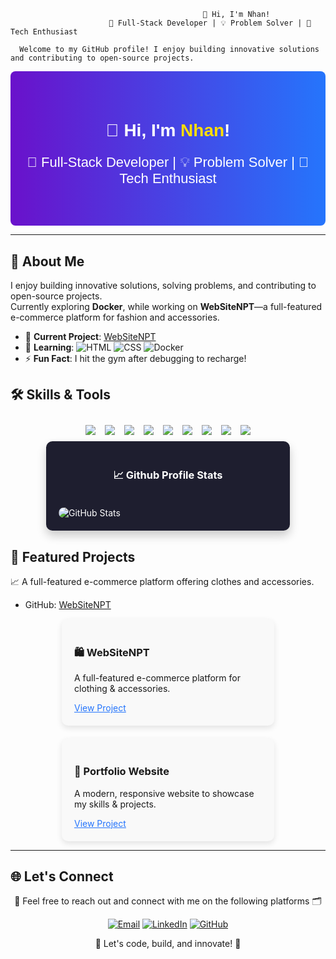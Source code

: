                                                👋 Hi, I'm Nhan!
                          🌟 Full-Stack Developer | 💡 Problem Solver | 🚀 Tech Enthusiast

      Welcome to my GitHub profile! I enjoy building innovative solutions and contributing to open-source projects.

<div style="background: linear-gradient(to right, #6a11cb, #2575fc); color: white; text-align: center; padding: 40px 20px; border-radius: 8px; font-family: 'Poppins', sans-serif;">
  <h1>👋 Hi, I'm <span style="color: #ffdd00;">Nhan</span>!</h1>
  <p style="font-size: 22px;">🌟 Full-Stack Developer | 💡 Problem Solver | 🚀 Tech Enthusiast</p>
</div>

---

## 🌟 About Me

I enjoy building innovative solutions, solving problems, and contributing to open-source projects.  
Currently exploring **Docker**, while working on **WebSiteNPT**—a full-featured e-commerce platform for fashion and accessories.  

- 🔭 **Current Project**: [WebSiteNPT](https://github.com/NNTN32/WebSiteNPT)
- 🌱 **Learning**: ![HTML](https://img.shields.io/badge/-HTML-E34F26?style=flat&logo=html5&logoColor=white) ![CSS](https://img.shields.io/badge/-CSS-1572B6?style=flat&logo=css3&logoColor=white) ![Docker](https://img.shields.io/badge/-Docker-2496ED?style=flat&logo=docker&logoColor=white)
- ⚡ **Fun Fact**: I hit the gym after debugging to recharge!


## 🛠️ Skills & Tools
<div style="display: flex; justify-content: center; flex-wrap: wrap; gap: 15px; padding: 10px;">
  <img src="https://img.shields.io/badge/-JavaScript-F7DF1E?style=flat&logo=javascript&logoColor=black">
  <img src="https://img.shields.io/badge/-Java-007396?style=flat&logo=java&logoColor=white">
  <img src="https://img.shields.io/badge/-C%23-239120?style=flat&logo=c-sharp&logoColor=white">
  <img src="https://img.shields.io/badge/-React-61DAFB?style=flat&logo=react&logoColor=black">
  <img src="https://img.shields.io/badge/-.NET-512BD4?style=flat&logo=dotnet&logoColor=white">
  <img src="https://img.shields.io/badge/-Bootstrap-7952B3?style=flat&logo=bootstrap&logoColor=white">
  <img src="https://img.shields.io/badge/-SpringBoot-6DB33F?style=flat&logo=spring&logoColor=white">
  <img src="https://img.shields.io/badge/-MySQL-4479A1?style=flat&logo=mysql&logoColor=white">
  <img src="https://img.shields.io/badge/-Git-F05032?style=flat&logo=git&logoColor=white">
</div>


<div style="display: flex; justify-content: center; gap: 20px; flex-wrap: wrap;">
  <!-- Stats Section -->
  <div style="background: #1e1e2f; color: white; padding: 20px; border-radius: 10px; text-align: center; box-shadow: 0 8px 15px rgba(0, 0, 0, 0.2); transition: transform 0.3s; width: 350px; display: flex; flex-direction: column; align-items: center;">
    <h3>📈 Github Profile Stats</h3>
    <ul style="list-style: none; padding: 0; margin: 0; text-align: left; width: 100%;">
      <img src="https://github-readme-stats.vercel.app/api?username=NNTN32&show_icons=true&theme=tokyonight&hide_title=true&count_private=true&hide_border=true" alt="GitHub Stats" style="margin-top: 20px; max-width: 100%; border-radius: 10px;">
    </ul>
  </div>
</div>


## 🌟 Featured Projects
 📈 A full-featured e-commerce platform offering clothes and accessories.
- GitHub: [WebSiteNPT](https://github.com/NNTN32/WebSiteNPT)
  
<div class="container" style="display: flex; flex-wrap: wrap; gap: 20px; justify-content: center;">
    <div class="card" style="flex: 1 1 300px; max-width: 300px; padding: 20px; background: #f9f9f9; border-radius: 10px; box-shadow: 0 4px 10px rgba(0, 0, 0, 0.1); transition: transform 0.3s ease;">
    <h3>🛍️ WebSiteNPT</h3>
    <p>A full-featured e-commerce platform for clothing & accessories.</p>
    <a href="https://github.com/NNTN32/WebSiteNPT" style="color: #2575fc;">View Project</a>
  </div>
  <div class="card" style="flex: 1 1 300px; max-width: 300px; padding: 20px; background: #f9f9f9; border-radius: 10px; box-shadow: 0 4px 10px rgba(0, 0, 0, 0.1); transition: transform 0.3s ease;">
    <h3>🎨 Portfolio Website</h3>
    <p>A modern, responsive website to showcase my skills & projects.</p>
    <a href="https://github.com/NNTN32/portfolio" style="color: #2575fc;">View Project</a>
  </div>
</div>


---

## 🌐 Let's Connect

<p align="center">
  <a>🤝 Feel free to reach out and connect with me on the following platforms 🗂️</a>
</p>

<p align="center">
  <a href="mailto:thanhnhanna102003@gmail.com"><img src="https://img.shields.io/badge/Gmail-D14836?style=for-the-badge&logo=gmail&logoColor=white" alt="Email"></a>
  <a href="https://www.linkedin.com/in/masonnn"><img src="https://img.shields.io/badge/LinkedIn-0077B5?style=for-the-badge&logo=linkedin&logoColor=white" alt="LinkedIn"></a>
  <a href="https://github.com/NNTN32"><img src="https://img.shields.io/badge/GitHub-181717?style=for-the-badge&logo=github&logoColor=white" alt="GitHub"></a>
</p>

<p align="center">
  <a>🚀 Let's code, build, and innovate! 🔧</a>
</p>





